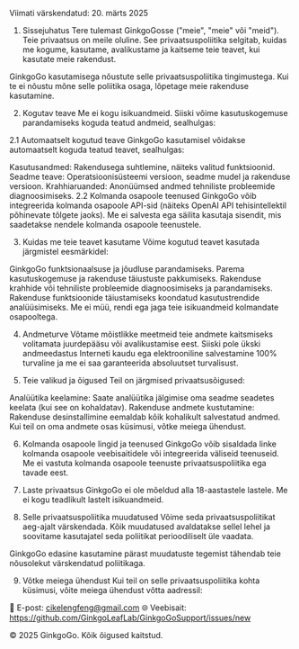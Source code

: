 Viimati värskendatud: 20. märts 2025

1. Sissejuhatus
Tere tulemast GinkgoGosse ("meie", "meie" või "meid"). Teie privaatsus on meile oluline. See privaatsuspoliitika selgitab, kuidas me kogume, kasutame, avalikustame ja kaitseme teie teavet, kui kasutate meie rakendust.

GinkgoGo kasutamisega nõustute selle privaatsuspoliitika tingimustega. Kui te ei nõustu mõne selle poliitika osaga, lõpetage meie rakenduse kasutamine.

2. Kogutav teave
Me ei kogu isikuandmeid. Siiski võime kasutuskogemuse parandamiseks koguda teatud andmeid, sealhulgas:

2.1 Automaatselt kogutud teave
GinkgoGo kasutamisel võidakse automaatselt koguda teatud teavet, sealhulgas:

Kasutusandmed: Rakendusega suhtlemine, näiteks valitud funktsioonid.
Seadme teave: Operatsioonisüsteemi versioon, seadme mudel ja rakenduse versioon.
Krahhiaruanded: Anonüümsed andmed tehniliste probleemide diagnoosimiseks.
2.2 Kolmanda osapoole teenused
GinkgoGo võib integreerida kolmanda osapoole API-sid (näiteks OpenAI API tehisintellektil põhinevate tõlgete jaoks). Me ei salvesta ega säilita kasutaja sisendit, mis saadetakse nendele kolmanda osapoole teenustele.

3. Kuidas me teie teavet kasutame
Võime kogutud teavet kasutada järgmistel eesmärkidel:

GinkgoGo funktsionaalsuse ja jõudluse parandamiseks.
Parema kasutuskogemuse ja rakenduse täiustuste pakkumiseks.
Rakenduse krahhide või tehniliste probleemide diagnoosimiseks ja parandamiseks.
Rakenduse funktsioonide täiustamiseks koondatud kasutustrendide analüüsimiseks.
Me ei müü, rendi ega jaga teie isikuandmeid kolmandate osapooltega.

4. Andmeturve
Võtame mõistlikke meetmeid teie andmete kaitsmiseks volitamata juurdepääsu või avalikustamise eest. Siiski pole ükski andmeedastus Interneti kaudu ega elektrooniline salvestamine 100% turvaline ja me ei saa garanteerida absoluutset turvalisust.

5. Teie valikud ja õigused
Teil on järgmised privaatsusõigused:

Analüütika keelamine: Saate analüütika jälgimise oma seadme seadetes keelata (kui see on kohaldatav).
Rakenduse andmete kustutamine: Rakenduse desinstallimine eemaldab kõik kohalikult salvestatud andmed.
Kui teil on oma andmete osas küsimusi, võtke meiega ühendust.

6. Kolmanda osapoole lingid ja teenused
GinkgoGo võib sisaldada linke kolmanda osapoole veebisaitidele või integreerida väliseid teenuseid. Me ei vastuta kolmanda osapoole teenuste privaatsuspoliitika ega tavade eest.

7. Laste privaatsus
GinkgoGo ei ole mõeldud alla 18-aastastele lastele. Me ei kogu teadlikult lastelt isikuandmeid.

8. Selle privaatsuspoliitika muudatused
Võime seda privaatsuspoliitikat aeg-ajalt värskendada. Kõik muudatused avaldatakse sellel lehel ja soovitame kasutajatel seda poliitikat perioodiliselt üle vaadata.

GinkgoGo edasine kasutamine pärast muudatuste tegemist tähendab teie nõusolekut värskendatud poliitikaga.

9. Võtke meiega ühendust
Kui teil on selle privaatsuspoliitika kohta küsimusi, võite meiega ühendust võtta aadressil:

📧 E-post: cikelengfeng@gmail.com
🌐 Veebisait: https://github.com/GinkgoLeafLab/GinkgoGoSupport/issues/new

© 2025 GinkgoGo. Kõik õigused kaitstud.
